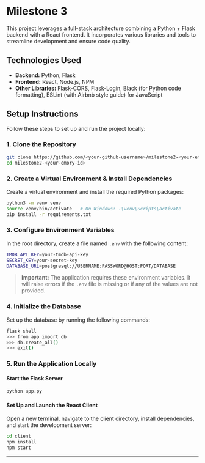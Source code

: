 # Milestone 3

This project leverages a full-stack architecture combining a Python + Flask backend with a React frontend. It incorporates various libraries and tools to streamline development and ensure code quality.

## Technologies Used

- **Backend:** Python, Flask
- **Frontend:** React, Node.js, NPM
- **Other Libraries:** Flask-CORS, Flask-Login, Black (for Python code formatting), ESLint (with Airbnb style guide) for JavaScript

## Setup Instructions

Follow these steps to set up and run the project locally:

### 1. Clone the Repository

```bash
git clone https://github.com/<your-github-username>/milestone2-<your-emory-id>.git
cd milestone2-<your-emory-id>
```

### 2. Create a Virtual Environment & Install Dependencies

Create a virtual environment and install the required Python packages:

```bash
python3 -m venv venv
source venv/bin/activate   # On Windows: .\venv\Scripts\activate
pip install -r requirements.txt
```

### 3. Configure Environment Variables

In the root directory, create a file named `.env` with the following content:

```bash
TMDB_API_KEY=your-tmdb-api-key
SECRET_KEY=your-secret-key
DATABASE_URL=postgresql://USERNAME:PASSWORD@HOST:PORT/DATABASE
```

> **Important:** The application requires these environment variables. It will raise errors if the `.env` file is missing or if any of the values are not provided.

### 4. Initialize the Database

Set up the database by running the following commands:

```bash
flask shell
>>> from app import db
>>> db.create_all()
>>> exit()
```

### 5. Run the Application Locally

#### Start the Flask Server

```bash
python app.py
```

#### Set Up and Launch the React Client

Open a new terminal, navigate to the client directory, install dependencies, and start the development server:

```bash
cd client
npm install
npm start
```

---
